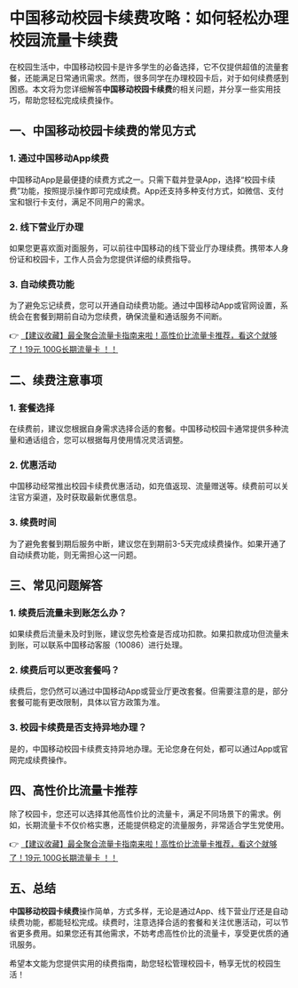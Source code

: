 # 中国移动校园卡续费攻略：如何轻松办理校园流量卡续费

在校园生活中，中国移动校园卡是许多学生的必备选择，它不仅提供超值的流量套餐，还能满足日常通讯需求。然而，很多同学在办理校园卡后，对于如何续费感到困惑。本文将为您详细解答**中国移动校园卡续费**的相关问题，并分享一些实用技巧，帮助您轻松完成续费操作。

## 一、中国移动校园卡续费的常见方式

### 1. 通过中国移动App续费
中国移动App是最便捷的续费方式之一。只需下载并登录App，选择“校园卡续费”功能，按照提示操作即可完成续费。App还支持多种支付方式，如微信、支付宝和银行卡支付，满足不同用户的需求。

### 2. 线下营业厅办理
如果您更喜欢面对面服务，可以前往中国移动的线下营业厅办理续费。携带本人身份证和校园卡，工作人员会为您提供详细的续费指导。

### 3. 自动续费功能
为了避免忘记续费，您可以开通自动续费功能。通过中国移动App或官网设置，系统会在套餐到期前自动为您续费，确保流量和通话服务不间断。

👉 [【建议收藏】最全聚合流量卡指南来啦！高性价比流量卡推荐，看这个就够了！19元 100G长期流量卡 ！！](https://bit.ly/Liuliangka)

## 二、续费注意事项

### 1. 套餐选择
在续费前，建议您根据自身需求选择合适的套餐。中国移动校园卡通常提供多种流量和通话组合，您可以根据每月使用情况灵活调整。

### 2. 优惠活动
中国移动经常推出校园卡续费优惠活动，如充值返现、流量赠送等。续费前可以关注官方渠道，及时获取最新优惠信息。

### 3. 续费时间
为了避免套餐到期后服务中断，建议您在到期前3-5天完成续费操作。如果开通了自动续费功能，则无需担心这一问题。

## 三、常见问题解答

### 1. 续费后流量未到账怎么办？
如果续费后流量未及时到账，建议您先检查是否成功扣款。如果扣款成功但流量未到账，可以联系中国移动客服（10086）进行处理。

### 2. 续费后可以更改套餐吗？
续费后，您仍然可以通过中国移动App或营业厅更改套餐。但需要注意的是，部分套餐可能有更改限制，具体以官方政策为准。

### 3. 校园卡续费是否支持异地办理？
是的，中国移动校园卡续费支持异地办理。无论您身在何处，都可以通过App或官网完成续费操作。

## 四、高性价比流量卡推荐

除了校园卡，您还可以选择其他高性价比的流量卡，满足不同场景下的需求。例如，长期流量卡不仅价格实惠，还能提供稳定的流量服务，非常适合学生党使用。

👉 [【建议收藏】最全聚合流量卡指南来啦！高性价比流量卡推荐，看这个就够了！19元 100G长期流量卡 ！！](https://bit.ly/Liuliangka)

## 五、总结

**中国移动校园卡续费**操作简单，方式多样，无论是通过App、线下营业厅还是自动续费功能，都能轻松完成。续费时，注意选择合适的套餐和关注优惠活动，可以节省更多费用。如果您还有其他需求，不妨考虑高性价比的流量卡，享受更优质的通讯服务。

希望本文能为您提供实用的续费指南，助您轻松管理校园卡，畅享无忧的校园生活！